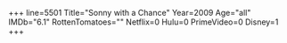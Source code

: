 +++
line=5501
Title="Sonny with a Chance"
Year=2009
Age="all"
IMDb="6.1"
RottenTomatoes=""
Netflix=0
Hulu=0
PrimeVideo=0
Disney=1
+++

